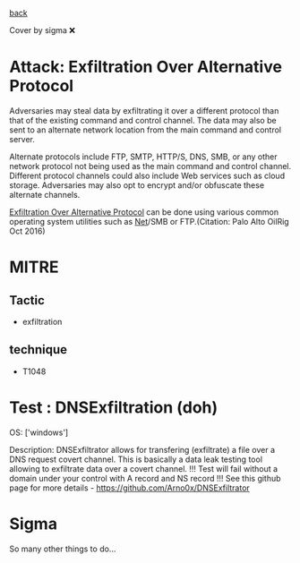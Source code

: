 [back](../index.md)

Cover by sigma :x: 

# Attack: Exfiltration Over Alternative Protocol

 Adversaries may steal data by exfiltrating it over a different protocol than that of the existing command and control channel. The data may also be sent to an alternate network location from the main command and control server.  

Alternate protocols include FTP, SMTP, HTTP/S, DNS, SMB, or any other network protocol not being used as the main command and control channel. Different protocol channels could also include Web services such as cloud storage. Adversaries may also opt to encrypt and/or obfuscate these alternate channels. 

[Exfiltration Over Alternative Protocol](https://attack.mitre.org/techniques/T1048) can be done using various common operating system utilities such as [Net](https://attack.mitre.org/software/S0039)/SMB or FTP.(Citation: Palo Alto OilRig Oct 2016) 

# MITRE
## Tactic
  - exfiltration

## technique
  - T1048

# Test : DNSExfiltration (doh)

OS: ['windows']

Description: DNSExfiltrator allows for transfering (exfiltrate) a file over a DNS request covert channel. This is basically a data leak testing tool allowing to exfiltrate data over a covert channel.
!!! Test will fail without a domain under your control with A record and NS record !!! 
See this github page for more details - https://github.com/Arno0x/DNSExfiltrator


# Sigma

 So many other things to do...